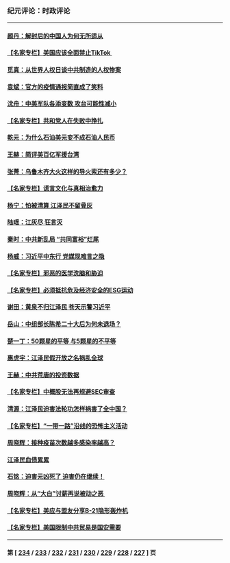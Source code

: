 ### 纪元评论：时政评论
---
#### [颜丹：解封后的中国人为何无所适从](../../pages/nsc1025/n13883368.md) 
#### [【名家专栏】美国应该全面禁止TikTok ](../../pages/nsc1025/n13883316.md) 
#### [觅真：从世界人权日谈中共制造的人权惨案](../../pages/nsc1025/n13883142.md) 
#### [袁斌：官方的疫情通报简直成了笑料](../../pages/nsc1025/n13883006.md) 
#### [沈舟：中美军队各添变数 攻台可能性减小](../../pages/nsc1025/n13882936.md) 
#### [【名家专栏】共和党人在失败中挣扎](../../pages/nsc1025/n13882633.md) 
#### [乾元：为什么石油美元变不成石油人民币](../../pages/nsc1025/n13882915.md) 
#### [王赫：简评美百亿军援台湾](../../pages/nsc1025/n13882721.md) 
#### [张菁：乌鲁木齐大火这样的导火索还有多少？](../../pages/nsc1025/n13882841.md) 
#### [【名家专栏】谎言文化与真相治愈力](../../pages/nsc1025/n13882636.md) 
#### [杨宁：怕被清算 江泽民不留骨灰](../../pages/nsc1025/n13882634.md) 
#### [陆瑶：江灰尽 狂言灭](../../pages/nsc1025/n13882578.md) 
#### [秦时：中共新乱局 “共同富裕”烂尾](../../pages/nsc1025/n13882422.md) 
#### [杨威：习近平中东行 党媒现难言之隐](../../pages/nsc1025/n13882466.md) 
#### [【名家专栏】邪恶的医学洗脑和胁迫](../../pages/nsc1025/n13882251.md) 
#### [【名家专栏】必须抵抗危及经济安全的ESG运动](../../pages/nsc1025/n13882256.md) 
#### [谢田：黄泉不归江泽民 苍天示警习近平](../../pages/nsc1025/n13882333.md) 
#### [岳山：中组部长陈希二十大后为何未退场？](../../pages/nsc1025/n13881951.md) 
#### [楚一丁：50颗星的平等 与5颗星的不平等](../../pages/nsc1025/n13882339.md) 
#### [惠虎宇：江泽民假开放之名祸乱全球](../../pages/nsc1025/n13882119.md) 
#### [王赫：中共荒唐的投资数据](../../pages/nsc1025/n13881822.md) 
#### [【名家专栏】中概股无法再规避SEC审查](../../pages/nsc1025/n13881659.md) 
#### [清源：江泽民迫害法轮功怎样祸害了全中国？](../../pages/nsc1025/n13881789.md) 
#### [【名家专栏】“一带一路”沿线的恐怖主义活动](../../pages/nsc1025/n13881670.md) 
#### [周晓辉：接种疫苗次数越多感染率越高？](../../pages/nsc1025/n13881642.md) 
#### [江泽民血债累累](../../pages/nsc1025/n13881590.md) 
#### [石铭：迫害元凶死了 迫害仍在继续！](../../pages/nsc1025/n13881493.md) 
#### [周晓辉：从“大白”讨薪再说被动之恶 ](../../pages/nsc1025/n13881314.md) 
#### [【名家专栏】美应与盟友分享B-21隐形轰炸机](../../pages/nsc1025/n13880888.md) 
#### [【名家专栏】美国限制中共贸易是国安需要](../../pages/nsc1025/n13880882.md) 

---
#### 第 [ [234](./234.md) / [233](./233.md) / [232](./232.md) / [231](./231.md) / [230](./230.md) / [229](./229.md) / [228](./228.md) / [227](./227.md) ] 页
